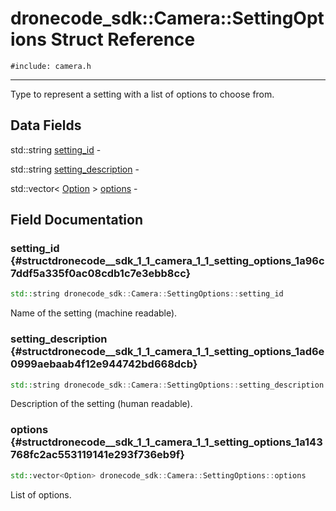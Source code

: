 # dronecode_sdk::Camera::SettingOptions Struct Reference
`#include: camera.h`

----


Type to represent a setting with a list of options to choose from. 


## Data Fields


std::string [setting_id](#structdronecode__sdk_1_1_camera_1_1_setting_options_1a96c7ddf5a335f0ac08cdb1c7e3ebb8cc)  -

std::string [setting_description](#structdronecode__sdk_1_1_camera_1_1_setting_options_1ad6e0999aebaab4f12e944742bd668dcb)  -

std::vector< [Option](structdronecode__sdk_1_1_camera_1_1_option.md) > [options](#structdronecode__sdk_1_1_camera_1_1_setting_options_1a143768fc2ac553119141e293f736eb9f)  -


## Field Documentation


### setting_id {#structdronecode__sdk_1_1_camera_1_1_setting_options_1a96c7ddf5a335f0ac08cdb1c7e3ebb8cc}

```cpp
std::string dronecode_sdk::Camera::SettingOptions::setting_id
```


Name of the setting (machine readable).

### setting_description {#structdronecode__sdk_1_1_camera_1_1_setting_options_1ad6e0999aebaab4f12e944742bd668dcb}

```cpp
std::string dronecode_sdk::Camera::SettingOptions::setting_description
```


Description of the setting (human readable).

### options {#structdronecode__sdk_1_1_camera_1_1_setting_options_1a143768fc2ac553119141e293f736eb9f}

```cpp
std::vector<Option> dronecode_sdk::Camera::SettingOptions::options
```


List of options.